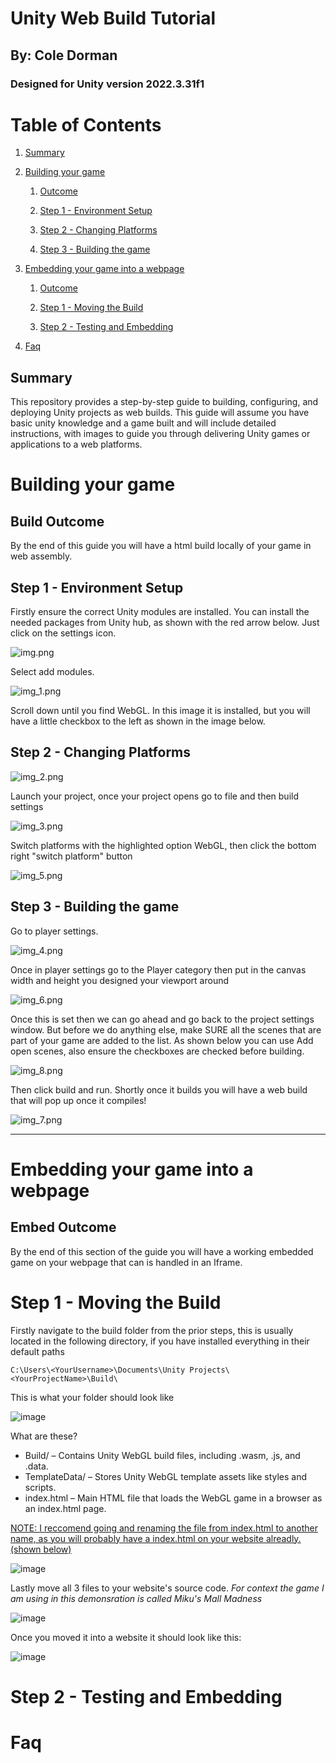# Unity Web Build Tutorial

## By: Cole Dorman

### Designed for Unity version 2022.3.31f1


# Table of Contents

1. [Summary](#summary)

2. [Building your game](#building-your-game)  

   1. [Outcome](#build-outcome)

   2. [Step 1 - Environment Setup](#step-1---environment-setup)

   3. [Step 2 - Changing Platforms](#step-2---changing-platforms)

   4. [Step 3 - Building the game](#step-3---building-the-game)

3. [Embedding your game into a webpage](#embedding-your-game-into-a-webpage)  

   1. [Outcome](#embed-outcome)

   2. [Step 1 - Moving the Build](#step-1---moving-the-build)

   3. [Step 2 - Testing and Embedding](#step-2---testing-and-embedding)

4. [Faq](#faq)


## Summary

This repository provides a step-by-step guide to building, configuring, and deploying Unity projects as web builds.
This guide will assume you have basic unity knowledge and a game built and will include detailed instructions, with images to guide you through delivering Unity
games or applications to a web platforms.

# Building your game

## Build Outcome

By the end of this guide you will have a html build locally of your game in web assembly.

## Step 1 - Environment Setup

Firstly ensure the correct Unity modules are installed. You can install the needed packages from Unity
hub, as shown with the red arrow below. Just click on the settings icon.

![img.png](Images/img.png)

Select add modules.

![img_1.png](Images/img_1.png)

Scroll down until you find WebGL. In this image it is installed, but you will have a little
checkbox to the left as shown in the image below.

## Step 2 - Changing Platforms

![img_2.png](Images/img_2.png)

Launch your project, once your project opens go to file and then build settings

![img_3.png](Images/img_3.png)

Switch platforms with the highlighted option WebGL, then click the bottom right "switch
platform" button

![img_5.png](Images/img_5.png)

## Step 3 - Building the game

Go to player settings.

![img_4.png](Images/img_4.png)

Once in player settings go to the Player category then put in the canvas width and height you designed your viewport
around

![img_6.png](Images/img_6.png)

Once this is set then we can go ahead and go back to the project settings window. But before we do anything else,
make SURE all the scenes that are part of your game are added to the list. As shown below you can use Add open
scenes, also ensure the checkboxes are checked before building.

![img_8.png](Images/img_7.png)

Then click build and run. Shortly once it builds you will have a web build that will pop up once it compiles!

![img_7.png](Images/img_8.png)

---

# Embedding your game into a webpage

## Embed Outcome

By the end of this section of the guide you will have a working embedded game on your webpage that can is handled in an Iframe.

# Step 1 - Moving the Build
Firstly navigate to the build folder from the prior steps, this is usually located in the following directory, if you have installed everything in their default paths

```
C:\Users\<YourUsername>\Documents\Unity Projects\<YourProjectName>\Build\
```
This is what your folder should look like

![image](https://github.com/user-attachments/assets/0eed0306-032a-4047-85e0-180c62d24cc6)

What are these?

- Build/ – Contains Unity WebGL build files, including .wasm, .js, and .data.
- TemplateData/ – Stores Unity WebGL template assets like styles and scripts.
- index.html – Main HTML file that loads the WebGL game in a browser as an index.html page.

<ins>NOTE: I reccomend going and renaming the file from index.html to another name, as you will probably have a index.html on your website alreadly. (shown below)</ins>

![image](https://github.com/user-attachments/assets/c8de1054-f853-44c5-a39b-3c79b1467e08)

Lastly move all 3 files to your website's source code. 
*For context the game I am using in this demonsration is called Miku's Mall Madness*

![image](https://github.com/user-attachments/assets/bcff01b2-cd68-4a15-874a-9f5daca0f771)

Once you moved it into a website it should look like this: 

![image](https://github.com/user-attachments/assets/38b2a715-2e56-4bb2-8693-13a2ab12252f)

# Step 2 - Testing and Embedding

# Faq
